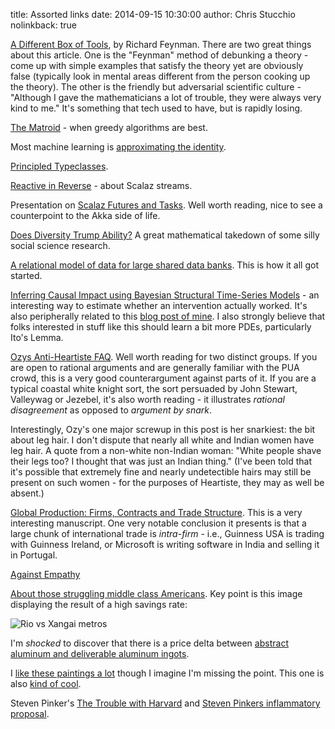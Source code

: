 title: Assorted links
date: 2014-09-15 10:30:00
author: Chris Stucchio
nolinkback: true

[A Different Box of Tools](http://vamsionnet.tripod.com/syjmf/adbt.htm), by Richard Feynman. There are two great things about this article. One is the "Feynman" method of debunking a theory - come up with simple examples that satisfy the theory yet are obviously false (typically look in mental areas different from the person cooking up the theory). The other is the friendly but adversarial scientific culture - "Although I gave the mathematicians a lot of trouble, they were always very kind to me." It's something that tech used to have, but is rapidly losing.

[The Matroid](http://jeremykun.com/2014/08/26/when-greedy-algorithms-are-perfect-the-matroid/) - when greedy algorithms are best.

Most machine learning is [approximating the identity](http://nuit-blanche.blogspot.fr/2013/06/sunday-morning-sunday-quick-panorama-of.html).

[Principled Typeclasses](http://degoes.net/articles/principled-typeclasses/).

[Reactive in Reverse](https://dl.dropboxusercontent.com/u/1679797/NYT/Reactive%20in%20Reverse.pdf) - about Scalaz streams.

Presentation on [Scalaz Futures and Tasks](http://t.co/8O2rV4nMCr). Well worth reading, nice to see a counterpoint to the Akka side of life.

[Does Diversity Trump Ability?](http://www.ams.org/notices/201409/rnoti-p1024.pdf) A great mathematical takedown of some silly social science research.

[A relational model of data for large shared data banks](http://www.cs.berkeley.edu/~rxin/db-papers/Relational-Model-Codd.pdf). This is how it all got started.

[Inferring Causal Impact using Bayesian Structural Time-Series Models](http://static.googleusercontent.com/media/research.google.com/en/us/pubs/archive/41854.pdf) - an interesting way to estimate whether an intervention actually worked. It's also peripherally related to this [blog post of mine](http://www.chrisstucchio.com/blog/2013/time_varying_conversion_rates.html). I also strongly believe that folks interested in stuff like this should learn a bit more PDEs, particularly Ito's Lemma.

[Ozys Anti-Heartiste FAQ](http://slatestarcodex.com/2014/08/20/ozys-anti-heartiste-faq/). Well worth reading for two distinct groups. If you are open to rational arguments and are generally familiar with the PUA crowd, this is a very good counterargument against parts of it. If you are a typical coastal white knight sort, the sort persuaded by John Stewart, Valleywag or Jezebel, it's also worth reading - it illustrates *rational disagreement* as opposed to *argument by snark*.

Interestingly, Ozy's one major screwup in this post is her snarkiest: the bit about leg hair. I don't dispute that nearly all white and Indian women have leg hair. A quote from a non-white non-Indian woman: "White people shave their legs too? I thought that was just an Indian thing." (I've been told that it's possible that extremely fine and nearly undetectible hairs may still be present on such women - for the purposes of Heartiste, they may as well be absent.)

[Global Production: Firms, Contracts and Trade Structure](http://scholar.harvard.edu/files/antras/files/manuscript_crei_lectures.pdf). This is a very interesting manuscript. One very notable conclusion it presents is that a large chunk of international trade is *intra-firm* - i.e., Guinness USA is trading with Guinness Ireland, or Microsoft is writing software in India and selling it in Portugal.

[Against Empathy](http://www.bostonreview.net/forum/paul-bloom-against-empathy)

[About those struggling middle class Americans](http://www.themoneyillusion.com/?p=27400&utm_source=stucchio&utm_medium=blog&utm_campaign=assortedlinks). Key point is this image displaying the result of a high savings rate:

![Rio vs Xangai metros](http://www.themoneyillusion.com/wp-content/uploads/2014/08/Screen-Shot-2014-08-26-at-7.05.33-PM1.png)

I'm *shocked* to discover that there is a price delta between [abstract aluminum and deliverable aluminum ingots](http://www.bloombergview.com/articles/2014-09-03/the-goldman-sachs-aluminum-conspiracy-lawsuit-is-over).

I [like these paintings a lot](http://www.thisiscolossal.com/2014/08/paintings-by-michael-kerbow-warn-of-dire-consequences-for-current-actions/?utm_source=stucchio&utm_medium=blog&utm_campaign=assortedlinks) though I imagine I'm missing the point. This one is also [kind of cool](http://fluxmachine.tumblr.com/).

Steven Pinker's [The Trouble with Harvard](http://www.newrepublic.com/article/119321/harvard-ivy-league-should-judge-students-standardized-tests) and [Steven Pinkers inflammatory proposal](http://www.scottaaronson.com/blog/?p=2003).
